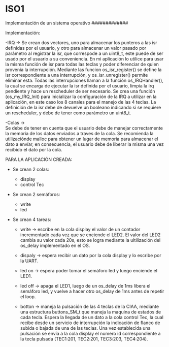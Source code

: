 # ISO1
Implementación de un sistema operativo
#############

Implementación:

  -IRQ    -> Se crean dos vectores, uno para almacenar los punteros a las isr definidas por el usuario, y otro para almacenar un valor pasado por parámetro al                      registrar la isr, que correspode a un uint8_t, este puede de ser usado por el usuario a su conveniencia. En mi aplicación lo utilice para usar la misma                función de isr para todas las teclas y poder diferenciar de quien provenia la interrupción.
             Mediante las funcion os_isr_register() se define la isr correspondiente a una interrupción, y  os_isr_unregister() permite eliminar esta.
             Todas las interrupciones llaman a la función os_IRQHandler(), la cual se encarga de ejecutar la isr definida por el usuario, limpia la irq pendiente y                  hace un rescheduler de ser necesario.
             Se crea una función (os_my_IRQ_Init) para inicializar la configuración de la IRQ a utilizar en la aplicación, en este caso los 8 canales para el manejo de              las 4 teclas.
             La definición de la isr debe de devuelve un booleano indicando si se requiere un rescheduler, y debe de tener como parámetro un uint8_t.
  
  -Colas  ->  
              Se debe de tener en cuenta que el usuario debe de manejar correctamente la memoria de los datos enviados a traves de la cola. Se recomienda la                         utilizaciónde malloc para obtener un lugar de memoria para almacenar el dato a envíar, en consecuencia, el usuario debe de liberar la misma una vez                     recibido el dato por la cola.
  
PARA LA APLICACIÓN CREADA:

+ Se crean 2 colas:
  - display     
  - control Tec  

+ Se crean 2 semáforos:
  - write     
  - led       
  
+ Se crean 4 tareas:
  - write      ->     escribe en la cola display el valor de un contador incrementado cada vez que se enciende el LED2.
                      El valor del LED2 cambia su valor cada 20s, esto se logra mediante la ultilización del os_delay implementado en el OS.
                      
  - dispaly    ->     espera recibir un dato por la cola display y lo escribe por la UART.
  
  - led on     ->     espera poder tomar el semáforo led y luego enciende el LED1.
  
  - led off    ->     apaga el LED1, luego de un os_delay de 1ms libera el semáforo led, y vuelve a hacer otro os_delay de 1ms antes de repetir el loop.
  
  - botton     ->     maneja la pulsación de las 4 teclas de la CIAA, mediante una estructura buttons_SM_t que maneja la maquina de estados de cada tecla. 
                      Espera la llegada de un dato a la cola control Tec, la cual recibe desde un servicio de interrupción la indicación de flanco de subida o bajada                         de una de las teclas.
                      Una vez establecida una pulsación se envía a la cola display el numero id correspondiente a la tecla pulsada (TEC1:201, TEC2:201, TEC3:203,                             TEC4:204).
